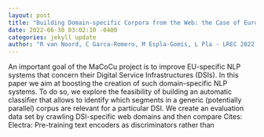 ```yaml
--- 
layout: post 
title: "Building Domain-specific Corpora from the Web: the Case of European Digital Service Infrastructures" 
date: 2022-06-30 03:02:10 -0400 
categories: jekyll update 
author: "R van Noord, C Garca-Romero, M Espla-Gomis, L Pla - LREC 2022 Workshop , 2022" 
--- 
```

An important goal of the MaCoCu project is to improve EU-specific NLP systems that concern their Digital Service Infrastructures (DSIs). In this paper we aim at boosting the creation of such domain-specific NLP systems. To do so, we explore the feasibility of building an automatic classifier that allows to identify which segments in a generic (potentially parallel) corpus are relevant for a particular DSI. We create an evaluation data set by crawling DSI-specific web domains and then compare Cites: Electra: Pre-training text encoders as discriminators rather than